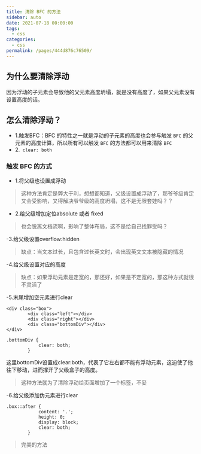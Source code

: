 ```yaml
---
title: 清除 BFC 的方法
sidebar: auto
date: 2021-07-18 00:00:00
tags: 
  - css
categories: 
  - css
permalink: /pages/444d876c76509/
---
```


## 为什么要清除浮动
因为浮动的子元素会导致他的父元素高度坍塌，就是没有高度了，如果父元素没有设置高度的话。

## 怎么清除浮动？

- 1.触发BFC：BFC 的特性之一就是浮动的子元素的高度也会参与触发 `BFC` 的父元素的高度计算，所以所有可以触发 `BFC` 的方法都可以用来清除 `BFC`
- 2.` clear: both`  

### 触发 BFC 的方式
- 1.将父级也设置成浮动
>这种方法肯定是弊大于利，想想都知道，父级设置成浮动了，那爷爷级肯定又会受影响，又得解决爷爷级的高度坍塌，这不是无限套娃吗？？

- 2.给父级增加定位absolute 或者 fixed
>也会脱离文档流啊，影响了整体布局，这不是给自己找罪受吗？

-3.给父级设置overflow:hidden
>缺点：当文本过长，且包含过长英文时，会出现英文文本被隐藏的情况

-4.给父级设置对应的高度
>缺点：如果浮动元素是定宽的，那还好，如果是不定宽的，那这种方式就很不灵活了

-5.末尾增加空元素进行clear
```
<div class="box">
        <div class="left"></div>
        <div class="right"></div>
        <div class="bottomDiv"></div>
</div>

.bottomDiv {
            clear: both;
        }
```
这里bottomDiv设置成clear:both，代表了它左右都不能有浮动元素，这迫使了他往下移动，进而撑开了父级盒子的高度。

>这种方法就为了清除浮动给页面增加了一个标签，不妥

-6.给父级添加伪元素进行clear
```
.box::after {
            content: '.';
            height: 0;
            display: block;
            clear: both;
        }
```
>完美的方法

